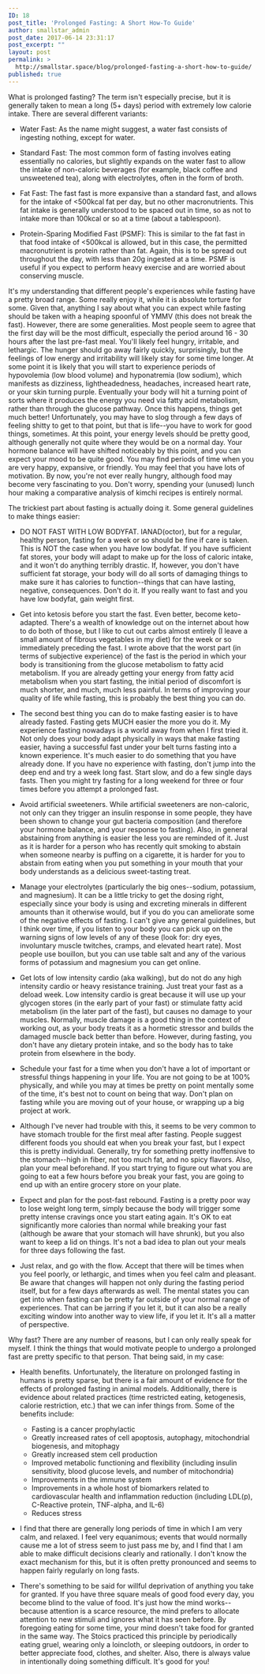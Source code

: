 ```yaml
---
ID: 18
post_title: 'Prolonged Fasting: A Short How-To Guide'
author: smallstar_admin
post_date: 2017-06-14 23:31:17
post_excerpt: ""
layout: post
permalink: >
  http://smallstar.space/blog/prolonged-fasting-a-short-how-to-guide/
published: true
---
```

What is prolonged fasting? The term isn't especially precise, but it is generally taken to mean a long (5+ days) period with extremely low calorie intake. There are several different variants:

* Water Fast: As the name might suggest, a water fast consists of ingesting nothing, except for water.

* Standard Fast: The most common form of fasting involves eating essentially no calories, but slightly expands on the water fast to allow the intake of non-caloric beverages (for example, black coffee and unsweetened tea), along with electrolytes, often in the form of broth.

* Fat Fast: The fast fast is more expansive than a standard fast, and allows for the intake of &lt;500kcal fat per day, but no other macronutrients. This fat intake is generally understood to be spaced out in time, so as not to intake more than 100kcal or so at a time (about a tablespoon).

* Protein-Sparing Modified Fast (PSMF): This is similar to the fat fast in that food intake of &lt;500kcal is allowed, but in this case, the permitted macronutrient is protein rather than fat. Again, this is to be spread out throughout the day, with less than 20g ingested at a time. PSMF is useful if you expect to perform heavy exercise and are worried about conserving muscle.

It's my understanding that different people's experiences while fasting have a pretty broad range. Some really enjoy it, while it is absolute torture for some. Given that, anything I say about what you can expect while fasting should be taken with a heaping spoonful of YMMV (this does not break the fast). However, there are some generalities. Most people seem to agree that the first day will be the most difficult, especially the period around 16 - 30 hours after the last pre-fast meal. You'll likely feel hungry, irritable, and lethargic. The hunger should go away fairly quickly, surprisingly, but the feelings of low energy and irritability will likely stay for some time longer. At some point it is likely that you will start to experience periods of hypovolemia (low blood volume) and hyponatremia (low sodium), which manifests as dizziness, lightheadedness, headaches, increased heart rate, or your skin turning purple. Eventually your body will hit a turning point of sorts where it produces the energy you need via fatty acid metabolism, rather than through the glucose pathway. Once this happens, things get much better! Unfortunately, you may have to slog through a few days of feeling shitty to get to that point, but that is life--you have to work for good things, sometimes. At this point, your energy levels should be pretty good, although generally not quite where they would be on a normal day. Your hormone balance will have shifted noticeably by this point, and you can expect your mood to be quite good. You may find periods of time when you are very happy, expansive, or friendly. You may feel that you have lots of motivation. By now, you're not ever really hungry, although food may become very fascinating to you. Don't worry, spending your (unused) lunch hour making a comparative analysis of kimchi recipes is entirely normal.

The trickiest part about fasting is actually doing it. Some general guidelines to make things easier:

* DO NOT FAST WITH LOW BODYFAT. IANAD(octor), but for a regular, healthy person, fasting for a week or so should be fine if care is taken. This is NOT the case when you have low bodyfat. If you have sufficient fat stores, your body will adapt to make up for the loss of caloric intake, and it won't do anything terribly drastic. If, however, you don't have sufficient fat storage, your body will do all sorts of damaging things to make sure it has calories to function--things that can have lasting, negative, consequences. Don't do it. If you really want to fast and you have low bodyfat, gain weight first.

* Get into ketosis before you start the fast. Even better, become keto-adapted. There's a wealth of knowledge out on the internet about how to do both of those, but I like to cut out carbs almost entirely (I leave a small amount of fibrous vegetables in my diet) for the week or so immediately preceding the fast. I wrote above that the worst part (in terms of subjective experience) of the fast is the period in which your body is transitioning from the glucose metabolism to fatty acid metabolism. If you are already getting your energy from fatty acid metabolism when you start fasting, the initial period of discomfort is much shorter, and much, much less painful. In terms of improving your quality of life while fasting, this is probably the best thing you can do.

* The second best thing you can do to make fasting easier is to have already fasted. Fasting gets MUCH easier the more you do it. My experience fasting nowadays is a world away from when I first tried it. Not only does your body adapt physically in ways that make fasting easier, having a successful fast under your belt turns fasting into a known experience. It's much easier to do something that you have already done. If you have no experience with fasting, don't jump into the deep end and try a week long fast. Start slow, and do a few single days fasts. Then you might try fasting for a long weekend for three or four times before you attempt a prolonged fast.

* Avoid artificial sweeteners. While artificial sweeteners are non-caloric, not only can they trigger an insulin response in some people, they have been shown to change your gut bacteria composition (and therefore your hormone balance, and your response to fasting). Also, in general abstaining from anything is easier the less you are reminded of it. Just as it is harder for a person who has recently quit smoking to abstain when someone nearby is puffing on a cigarette, it is harder for you to abstain from eating when you put something in your mouth that your body understands as a delicious sweet-tasting treat.

* Manage your electrolytes (particularly the big ones--sodium, potassium, and magnesium). It can be a little tricky to get the dosing right, especially since your body is using and excreting minerals in different amounts than it otherwise would, but if you do you can ameliorate some of the negative effects of fasting. I can't give any general guidelines, but I think over time, if you listen to your body you can pick up on the warning signs of low levels of any of these (look for: dry eyes, involuntary muscle twitches, cramps, and elevated heart rate). Most people use bouillon, but you can use table salt and any of the various forms of potassium and magnesium you can get online.

* Get lots of low intensity cardio (aka walking), but do not do any high intensity cardio or heavy resistance training. Just treat your fast as a deload week. Low intensity cardio is great because it will use up your glycogen stores (in the early part of your fast) or stimulate fatty acid metabolism (in the later part of the fast), but causes no damage to your muscles. Normally, muscle damage is a good thing in the context of working out, as your body treats it as a hormetic stressor and builds the damaged muscle back better than before. However, during fasting, you don't have any dietary protein intake, and so the body has to take protein from elsewhere in the body.

* Schedule your fast for a time when you don't have a lot of important or stressful things happening in your life. You are not going to be at 100% physically, and while you may at times be pretty on point mentally some of the time, it's best not to count on being that way. Don't plan on fasting while you are moving out of your house, or wrapping up a big project at work.

* Although I've never had trouble with this, it seems to be very common to have stomach trouble for the first meal after fasting. People suggest different foods you should eat when you break your fast, but I expect this is pretty individual. Generally, try for something pretty inoffensive to the stomach--high in fiber, not too much fat, and no spicy flavors. Also, plan your meal beforehand. If you start trying to figure out what you are going to eat a few hours before you break your fast, you are going to end up with an entire grocery store on your plate.

* Expect and plan for the post-fast rebound. Fasting is a pretty poor way to lose weight long term, simply because the body will trigger some pretty intense cravings once you start eating again. It's OK to eat significantly more calories than normal while breaking your fast (although be aware that your stomach will have shrunk), but you also want to keep a lid on things. It's not a bad idea to plan out your meals for three days following the fast.

* Just relax, and go with the flow. Accept that there will be times when you feel poorly, or lethargic, and times when you feel calm and pleasant. Be aware that changes will happen not only during the fasting period itself, but for a few days afterwards as well. The mental states you can get into when fasting can be pretty far outside of your normal range of experiences. That can be jarring if you let it, but it can also be a really exciting window into another way to view life, if you let it. It's all a matter of perspective.

Why fast? There are any number of reasons, but I can only really speak for myself. I think the things that would motivate people to undergo a prolonged fast are pretty specific to that person. That being said, in my case:
* Health benefits. Unfortunately, the literature on prolonged fasting in humans is pretty sparse, but there is a fair amount of evidence for the effects of prolonged fasting in animal models. Additionally, there is evidence about related practices (time restricted eating, ketogenesis, calorie restriction, etc.) that we can infer things from. Some of the benefits include:
   * Fasting is a cancer prophylactic
   * Greatly increased rates of cell apoptosis, autophagy, mitochondrial biogenesis, and mitophagy
   * Greatly increased stem cell production
   * Improved metabolic functioning and flexibility (including insulin sensitivity, blood glucose levels, and number of mitochondria)
   * Improvements in the immune system
   * Improvements in a whole host of biomarkers related to cardiovascular health and inflammation reduction (including LDL(p), C-Reactive protein, TNF-alpha, and IL-6)
   * Reduces stress

* I find that there are generally long periods of time in which I am very calm, and relaxed. I feel very equanimous; events that would normally cause me a lot of stress seem to just pass me by, and I find that I am able to make difficult decisions clearly and rationally. I don't know the exact mechanism for this, but it is often pretty pronounced and seems to happen fairly regularly on long fasts.

* There's something to be said for willful deprivation of anything you take for granted. If you have three square meals of good food every day, you become blind to the value of food. It's just how the mind works--because attention is a scarce resource, the mind prefers to allocate attention to new stimuli and ignores what it has seen before. By foregoing eating for some time, your mind doesn't take food for granted in the same way. The Stoics practiced this principle by periodically eating gruel, wearing only a loincloth, or sleeping outdoors, in order to better appreciate food, clothes, and shelter. Also, there is always value in intentionally doing something difficult. It's good for you!